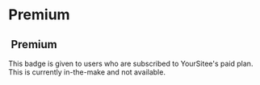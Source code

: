 # Premium

## <img src="../../.gitbook/assets/faq/all-profile-badges/premium.png" alt="" data-size="line"> Premium

This badge is given to users who are subscribed to YourSitee's paid plan. This is currently in-the-make and not available.
